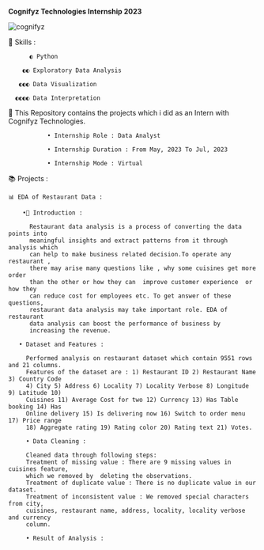 <b> Cognifyz Technologies Internship 2023 </b> 

![cognifyz](https://github.com/ShyamashreeGhorai1/Cognifyz-Technologies-Data-Analyst-Internship-2023/assets/131132617/e5657d8f-1b7f-40e1-ba08-75cbdd09c429)

   🧿 Skills :

          ◐ Python 
          
        ◐◐ Exploratory Data Analysis
        
       ◐◐◐ Data Visualization
       
      ◐◐◐◐ Data Interpretation 
      
   🚀 This Repository contains the projects which i did as an Intern with Cognifyz Technologies.

               • Internship Role : Data Analyst
               
               • Internship Duration : From May, 2023 To Jul, 2023
               
               • Internship Mode : Virtual

📚 Projects :

    📊 EDA of Restaurant Data :

        •🌱 Introduction :
       
          Restaurant data analysis is a process of converting the data points into 
          meaningful insights and extract patterns from it through analysis which 
          can help to make business related decision.To operate any restaurant ,
          there may arise many questions like , why some cuisines get more order 
          than the other or how they can  improve customer experience  or how they 
          can reduce cost for employees etc. To get answer of these questions, 
          restaurant data analysis may take important role. EDA of restaurant
          data analysis can boost the performance of business by 
          increasing the revenue.

       • Dataset and Features : 
      
         Performed analysis on restaurant dataset which contain 9551 rows and 21 columns. 
         Features of the dataset are : 1) Restaurant ID 2) Restaurant Name 3) Country Code
         4) City 5) Address 6) Locality 7) Locality Verbose 8) Longitude 9) Latitude 10)
         Cuisines 11) Average Cost for two 12) Currency 13) Has Table booking 14) Has
         Online delivery 15) Is delivering now 16) Switch to order menu 17) Price range
         18) Aggregate rating 19) Rating color 20) Rating text 21) Votes.

         • Data Cleaning :

         Cleaned data through following steps:
         Treatment of missing value : There are 9 missing values in cuisines feature,
         which we removed by  deleting the observations.
         Treatment of duplicate value : There is no duplicate value in our dataset.
         Treatment of inconsistent value : We removed special characters from city, 
         cuisines, restaurant name, address, locality, locality verbose and currency
         column.

         • Result of Analysis :

         










